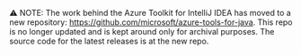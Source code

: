 :warning: NOTE: The work behind the Azure Toolkit for IntelliJ IDEA has moved to a new repository: https://github.com/microsoft/azure-tools-for-java. This repo is no longer updated and is kept around only for archival purposes. The source code for the latest releases is at the new repo.
